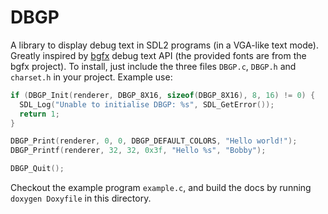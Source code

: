 # DBGP

A library to display debug text in SDL2 programs (in a VGA-like text mode). Greatly inspired by [bgfx](https://github.com/bkaradzic/bgfx) debug text API (the provided fonts are from the bgfx project). To install, just include the three files `DBGP.c`, `DBGP.h` and `charset.h` in your project. Example use:

```c
if (DBGP_Init(renderer, DBGP_8X16, sizeof(DBGP_8X16), 8, 16) != 0) {
  SDL_Log("Unable to initialise DBGP: %s", SDL_GetError());
  return 1;
}

DBGP_Print(renderer, 0, 0, DBGP_DEFAULT_COLORS, "Hello world!");
DBGP_Printf(renderer, 32, 32, 0x3f, "Hello %s", "Bobby");

DBGP_Quit();
```

Checkout the example program `example.c`, and build the docs by running `doxygen Doxyfile` in this directory.
